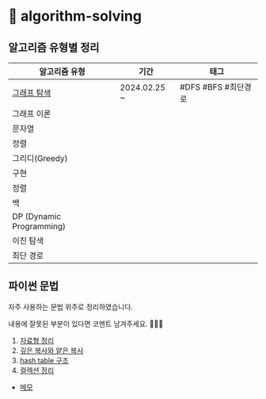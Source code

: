 # 🐯 algorithm-solving

## 알고리즘 유형별 정리

| 알고리즘 유형                                   | 기간           | 태그              |
|-------------------------------------------|--------------|-----------------|
| [그래프 탐색](./BOJ/graph_traversal/README.md) | 2024.02.25 ~ | #DFS #BFS #최단경로 |
| 그래프 이론                                    |              |                 |
| 문자열                                       |              |                 |
| 정렬                                        |              |                 |
| 그리디(Greedy)                               |              |                 |
| 구현                                        |              |                 |
| 정렬                                        |              |                 |
| 백                                         |              |                 |
| DP (Dynamic Programming)                  |              |                 |
| 이진 탐색                                     |              |                 |
| 최단 경로                                     |              |                 |

## 파이썬 문법

자주 사용하는 문법 위주로 정리하였습니다.

내용에 잘못된 부분이 있다면 코멘트 남겨주세요. 🙇🏻‍♀️

1. [자료형 정리](/python/data_type.md)
2. [깊은 복사와 얕은 복사](/python/copy.md)
3. [hash table 구조](/python/hashtable.md)
4. [컬렉션 정리](/python/collection.md)

+ [메모](convention.md)
